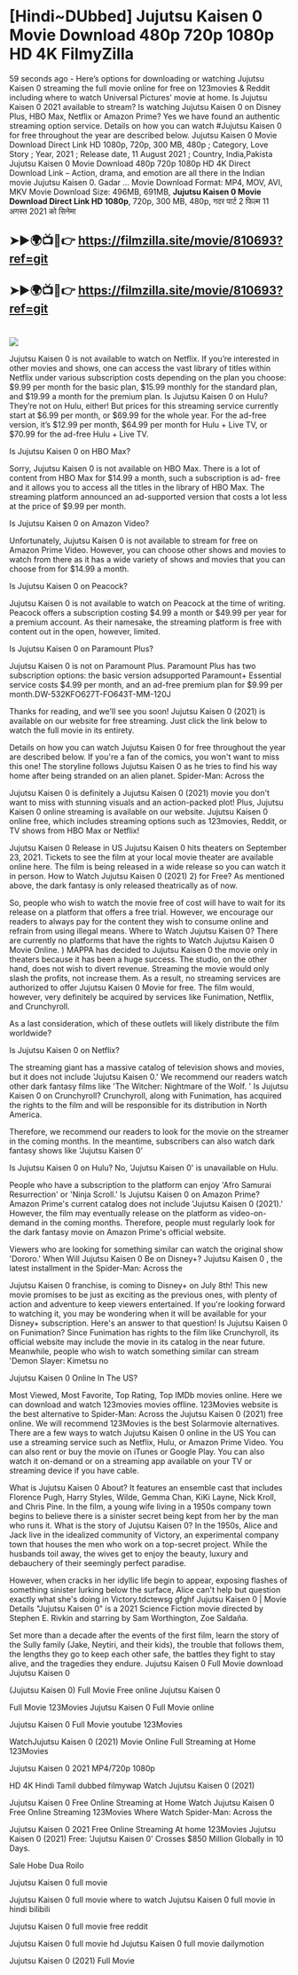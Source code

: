 # [Hindi~DUbbed] Jujutsu Kaisen 0 Movie Download 480p 720p 1080p HD 4K FilmyZilla


59 seconds ago - Here’s options for downloading or watching Jujutsu Kaisen 0 streaming the full movie online for free on 123movies & Reddit including where to watch Universal Pictures’ movie at home. Is Jujutsu Kaisen 0 2021 available to stream? Is watching Jujutsu Kaisen 0 on Disney Plus, HBO Max, Netflix or Amazon Prime? Yes we have found an authentic streaming option service. Details on how you can watch #Jujutsu Kaisen 0 for free throughout the year are described below. Jujutsu Kaisen 0 Movie Download Direct Link HD 1080p, 720p, 300 MB, 480p ; Category, Love Story ; Year, 2021 ; Release date, 11 August 2021 ; Country, India,Pakista Jujutsu Kaisen 0 Movie Download 480p 720p 1080p HD 4K Direct Download Link – Action, drama, and emotion are all there in the Indian movie Jujutsu Kaisen 0. Gadar ...
Movie Download Format: MP4, MOV, AVI, MKV
Movie Download Size: 496MB, 691MB, **Jujutsu Kaisen 0 Movie Download Direct Link HD 1080p**, 720p, 300 MB, 480p, गदर पार्ट 2 फिल्म 11 अगस्त 2021 को सिनेमा

## ➤►🌍📺📱👉   https://filmzilla.site/movie/810693?ref=git

## ➤►🌍📺📱👉   https://filmzilla.site/movie/810693?ref=git

#

<img src="https://image.tmdb.org/t/p/w780//921vUyXdfIYpaXqu5Lnf3nVb4IJ.jpg" />

Jujutsu Kaisen 0 is not available to watch on Netflix. If you’re interested in other movies and shows, one can access the vast library of titles within Netflix under various subscription costs depending on the plan you choose: $9.99 per month for the basic plan, $15.99 monthly for the standard plan, and $19.99 a month for the premium plan. Is Jujutsu Kaisen 0 on Hulu? They’re not on Hulu, either! But prices for this streaming service currently start at $6.99 per month, or $69.99 for the whole year. For the ad-free version, it’s $12.99 per month, $64.99 per month for Hulu + Live TV, or $70.99 for the ad-free Hulu + Live TV.

Is Jujutsu Kaisen 0 on HBO Max?

Sorry, Jujutsu Kaisen 0 is not available on HBO Max. There is a lot of content from HBO Max for $14.99 a month, such a subscription is ad- free and it allows you to access all the titles in the library of HBO Max. The streaming platform announced an ad-supported version that costs a lot less at the price of $9.99 per month.

Is Jujutsu Kaisen 0 on Amazon Video?

Unfortunately, Jujutsu Kaisen 0 is not available to stream for free on Amazon Prime Video. However, you can choose other shows and movies to watch from there as it has a wide variety of shows and movies that you can choose from for $14.99 a month.

Is Jujutsu Kaisen 0 on Peacock?

Jujutsu Kaisen 0 is not available to watch on Peacock at the time of writing. Peacock offers a subscription costing $4.99 a month or $49.99 per year for a premium account. As their namesake, the streaming platform is free with content out in the open, however, limited.

Is Jujutsu Kaisen 0 on Paramount Plus?

Jujutsu Kaisen 0 is not on Paramount Plus. Paramount Plus has two subscription options: the basic version adsupported Paramount+ Essential service costs $4.99 per month, and an ad-free premium plan for $9.99 per month.DW-532KFO627T-FO643T-MM-120J

Thanks for reading, and we'll see you soon! Jujutsu Kaisen 0 (2021) is available on our website for free streaming. Just click the link below to watch the full movie in its entirety.

Details on how you can watch Jujutsu Kaisen 0 for free throughout the year are described below. If you're a fan of the comics, you won't want to miss this one! The storyline follows Jujutsu Kaisen 0 as he tries to find his way home after being stranded on an alien planet. Spider-Man: Across the

Jujutsu Kaisen 0 is definitely a Jujutsu Kaisen 0 (2021) movie you don't want to miss with stunning visuals and an action-packed plot! Plus, Jujutsu Kaisen 0 online streaming is available on our website. Jujutsu Kaisen 0 online free, which includes streaming options such as 123movies, Reddit, or TV shows from HBO Max or Netflix!

Jujutsu Kaisen 0 Release in US Jujutsu Kaisen 0 hits theaters on September 23, 2021. Tickets to see the film at your local movie theater are available online here. The film is being released in a wide release so you can watch it in person. How to Watch Jujutsu Kaisen 0 (2021) 2) for Free? As mentioned above, the dark fantasy is only released theatrically as of now.

So, people who wish to watch the movie free of cost will have to wait for its release on a platform that offers a free trial. However, we encourage our readers to always pay for the content they wish to consume online and refrain from using illegal means. Where to Watch Jujutsu Kaisen 0? There are currently no platforms that have the rights to Watch Jujutsu Kaisen 0 Movie Online. ) MAPPA has decided to Jujutsu Kaisen 0 the movie only in theaters because it has been a huge success. The studio, on the other hand, does not wish to divert revenue. Streaming the movie would only slash the profits, not increase them. As a result, no streaming services are authorized to offer Jujutsu Kaisen 0 Movie for free. The film would, however, very definitely be acquired by services like Funimation, Netflix, and Crunchyroll.

As a last consideration, which of these outlets will likely distribute the film worldwide?

Is Jujutsu Kaisen 0 on Netflix?

The streaming giant has a massive catalog of television shows and movies, but it does not include 'Jujutsu Kaisen 0.' We recommend our readers watch other dark fantasy films like 'The Witcher: Nightmare of the Wolf. ' Is Jujutsu Kaisen 0 on Crunchyroll? Crunchyroll, along with Funimation, has acquired the rights to the film and will be responsible for its distribution in North America.

Therefore, we recommend our readers to look for the movie on the streamer in the coming months. In the meantime, subscribers can also watch dark fantasy shows like 'Jujutsu Kaisen 0'

Is Jujutsu Kaisen 0 on Hulu? No, 'Jujutsu Kaisen 0' is unavailable on Hulu.

People who have a subscription to the platform can enjoy 'Afro Samurai Resurrection' or 'Ninja Scroll.' Is Jujutsu Kaisen 0 on Amazon Prime? Amazon Prime's current catalog does not include 'Jujutsu Kaisen 0 (2021).' However, the film may eventually release on the platform as video-on-demand in the coming months. Therefore, people must regularly look for the dark fantasy movie on Amazon Prime's official website.

Viewers who are looking for something similar can watch the original show 'Dororo.' When Will Jujutsu Kaisen 0 Be on Disney+? Jujutsu Kaisen 0 , the latest installment in the Spider-Man: Across the

Jujutsu Kaisen 0 franchise, is coming to Disney+ on July 8th! This new movie promises to be just as exciting as the previous ones, with plenty of action and adventure to keep viewers entertained. If you're looking forward to watching it, you may be wondering when it will be available for your Disney+ subscription. Here's an answer to that question! Is Jujutsu Kaisen 0 on Funimation? Since Funimation has rights to the film like Crunchyroll, its official website may include the movie in its catalog in the near future. Meanwhile, people who wish to watch something similar can stream 'Demon Slayer: Kimetsu no

Jujutsu Kaisen 0 Online In The US?

Most Viewed, Most Favorite, Top Rating, Top IMDb movies online. Here we can download and watch 123movies movies offline. 123Movies website is the best alternative to Spider-Man: Across the Jujutsu Kaisen 0 (2021) free online. We will recommend 123Movies is the best Solarmovie alternatives. There are a few ways to watch Jujutsu Kaisen 0 online in the US You can use a streaming service such as Netflix, Hulu, or Amazon Prime Video. You can also rent or buy the movie on iTunes or Google Play. You can also watch it on-demand or on a streaming app available on your TV or streaming device if you have cable.

What is Jujutsu Kaisen 0 About? It features an ensemble cast that includes Florence Pugh, Harry Styles, Wilde, Gemma Chan, KiKi Layne, Nick Kroll, and Chris Pine. In the film, a young wife living in a 1950s company town begins to believe there is a sinister secret being kept from her by the man who runs it. What is the story of Jujutsu Kaisen 0? In the 1950s, Alice and Jack live in the idealized community of Victory, an experimental company town that houses the men who work on a top-secret project. While the husbands toil away, the wives get to enjoy the beauty, luxury and debauchery of their seemingly perfect paradise.

However, when cracks in her idyllic life begin to appear, exposing flashes of something sinister lurking below the surface, Alice can't help but question exactly what she's doing in Victory.tdctewsg gfghf Jujutsu Kaisen 0 | Movie Details "Jujutsu Kaisen 0" is a 2021 Science Fiction movie directed by Stephen E. Rivkin and starring by Sam Worthington, Zoe Saldaña.

Set more than a decade after the events of the first film, learn the story of the Sully family (Jake, Neytiri, and their kids), the trouble that follows them, the lengths they go to keep each other safe, the battles they fight to stay alive, and the tragedies they endure. Jujutsu Kaisen 0 Full Movie download Jujutsu Kaisen 0

(Jujutsu Kaisen 0) Full Movie Free online Jujutsu Kaisen 0

Full Movie 123Movies Jujutsu Kaisen 0 Full Movie online

Jujutsu Kaisen 0 Full Movie youtube 123Movies

WatchJujutsu Kaisen 0 (2021) Movie Online Full Streaming at Home 123Movies

Jujutsu Kaisen 0 2021 MP4/720p 1080p

HD 4K Hindi Tamil dubbed filmywap Watch Jujutsu Kaisen 0 (2021)

Jujutsu Kaisen 0 Free Online Streaming at Home Watch Jujutsu Kaisen 0 Free Online Streaming 123Movies Where Watch Spider-Man: Across the

Jujutsu Kaisen 0 2021 Free Online Streaming At home 123Movies Jujutsu Kaisen 0 (2021) Free: 'Jujutsu Kaisen 0' Crosses $850 Million Globally in 10 Days.

Sale Hobe Dua Roilo

Jujutsu Kaisen 0 full movie

Jujutsu Kaisen 0 full movie where to watch Jujutsu Kaisen 0 full movie in hindi bilibili

Jujutsu Kaisen 0 full movie free reddit

Jujutsu Kaisen 0 full movie hd Jujutsu Kaisen 0 full movie dailymotion

Jujutsu Kaisen 0 (2021) Full Movie